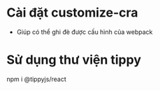 # Cài đặt customize-cra 
- Giúp có thể ghi đè được cấu hình của webpack

# Sử dụng thư viện tippy
npm i @tippyjs/react